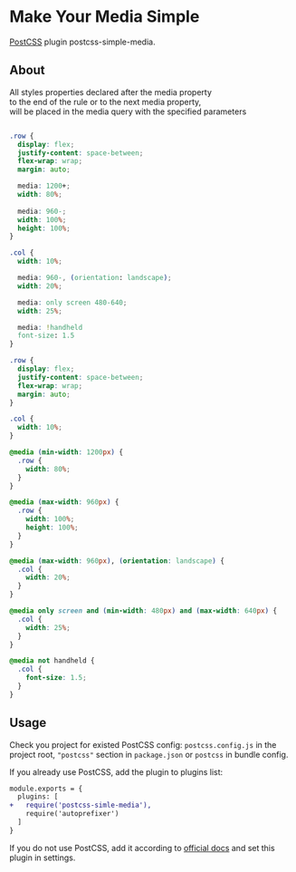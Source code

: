 # Make Your Media Simple

[PostCSS] plugin postcss-simple-media.

[PostCSS]: https://github.com/postcss/postcss
## About
All styles properties declared after the media property<br>
to the end of the rule or to the next media property,<br>
will be placed in the media query with the specified parameters

```css

.row {
  display: flex;
  justify-content: space-between;
  flex-wrap: wrap;
  margin: auto;

  media: 1200+;
  width: 80%;
  
  media: 960-;
  width: 100%;
  height: 100%;
}

.col {
  width: 10%;

  media: 960-, (orientation: landscape);
  width: 20%;

  media: only screen 480-640;
  width: 25%;

  media: !handheld
  font-size: 1.5
}

```

```css
.row {
  display: flex;
  justify-content: space-between;
  flex-wrap: wrap;
  margin: auto;
}

.col {
  width: 10%;
}

@media (min-width: 1200px) {
  .row {
    width: 80%;
  }
}

@media (max-width: 960px) {
  .row {
    width: 100%;
    height: 100%;
  }
}

@media (max-width: 960px), (orientation: landscape) {
  .col {
    width: 20%;
  }
}

@media only screen and (min-width: 480px) and (max-width: 640px) {
  .col {
    width: 25%;
  }
}

@media not handheld {
  .col {
    font-size: 1.5;
  }
}
```

## Usage

Check you project for existed PostCSS config: `postcss.config.js`
in the project root, `"postcss"` section in `package.json`
or `postcss` in bundle config.

If you already use PostCSS, add the plugin to plugins list:

```diff
module.exports = {
  plugins: [
+   require('postcss-simle-media'),
    require('autoprefixer')
  ]
}
```

If you do not use PostCSS, add it according to [official docs]
and set this plugin in settings.

[official docs]: https://github.com/postcss/postcss#usage
